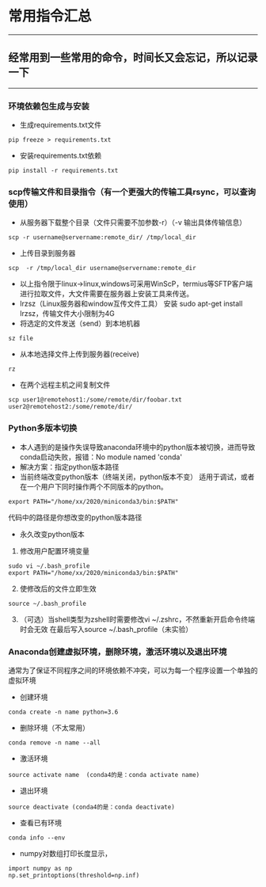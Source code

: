 # 常用指令汇总
***
## 经常用到一些常用的命令，时间长又会忘记，所以记录一下
***
### 环境依赖包生成与安装
- 生成requirements.txt文件
```language
pip freeze > requirements.txt
```
- 安装requirements.txt依赖
```language
pip install -r requirements.txt
```

### scp传输文件和目录指令（有一个更强大的传输工具rsync，可以查询使用）
- 从服务器下载整个目录（文件只需要不加参数-r）（-v 输出具体传输信息）
```language
scp -r username@servername:remote_dir/ /tmp/local_dir 
```
- 上传目录到服务器
```language
scp  -r /tmp/local_dir username@servername:remote_dir
```
- 以上指令限于linux->linux,windows可采用WinScP，termius等SFTP客户端进行拉取文件，大文件需要在服务器上安装工具来传送。
- lrzsz（Linux服务器和window互传文件工具）
安装 sudo apt-get install lrzsz，传输文件大小限制为4G
- 将选定的文件发送（send）到本地机器
```language
sz file
```
- 从本地选择文件上传到服务器(receive)
```language
rz
```
- 在两个远程主机之间复制文件
```language
scp user1@remotehost1:/some/remote/dir/foobar.txt user2@remotehost2:/some/remote/dir/
```


### Python多版本切换
- 本人遇到的是操作失误导致anaconda环境中的python版本被切换，进而导致conda启动失败，报错：No module named 'conda'
- 解决方案：指定python版本路径
- 当前终端改变python版本（终端关闭，python版本不变）
适用于调试，或者在一个用户下同时操作两个不同版本的python。
```language
export PATH="/home/xx/2020/miniconda3/bin:$PATH"
```
代码中的路径是你想改变的python版本路径
- 永久改变python版本
1. 修改用户配置环境变量
```language
sudo vi ~/.bash_profile
export PATH="/home/xx/2020/miniconda3/bin:$PATH"
```
2. 使修改后的文件立即生效
```language
source ~/.bash_profile
```
3. （可选）当shell类型为zshell时需要修改vi ~/.zshrc，不然重新开启命令终端时会无效
在最后写入source ~/.bash_profile（未实验）

### Anaconda创建虚拟环境，删除环境，激活环境以及退出环境
通常为了保证不同程序之间的环境依赖不冲突，可以为每一个程序设置一个单独的虚拟环境
- 创建环境
```language
conda create -n name python=3.6 
```
- 删除环境（不太常用）
```language
conda remove -n name --all
```
- 激活环境
```language
source activate name  (conda4的是：conda activate name)
```
- 退出环境
```language
source deactivate (conda4的是：conda deactivate)
```
- 查看已有环境
```language
conda info --env
```

- numpy对数组打印长度显示，
```language
import numpy as np
np.set_printoptions(threshold=np.inf)
```




















